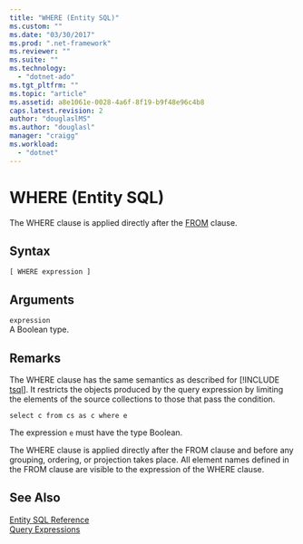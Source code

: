 ```yaml
---
title: "WHERE (Entity SQL)"
ms.custom: ""
ms.date: "03/30/2017"
ms.prod: ".net-framework"
ms.reviewer: ""
ms.suite: ""
ms.technology: 
  - "dotnet-ado"
ms.tgt_pltfrm: ""
ms.topic: "article"
ms.assetid: a8e1061e-0028-4a6f-8f19-b9f48e96c4b8
caps.latest.revision: 2
author: "douglaslMS"
ms.author: "douglasl"
manager: "craigg"
ms.workload: 
  - "dotnet"
---
```

# WHERE (Entity SQL)
The WHERE clause is applied directly after the [FROM](../../../../../../docs/framework/data/adonet/ef/language-reference/from-entity-sql.md) clause.  
  
## Syntax  
  
```  
[ WHERE expression ]  
```  
  
## Arguments  
 `expression`  
 A Boolean type.  
  
## Remarks  
 The WHERE clause has the same semantics as described for [!INCLUDE [tsql](../../../../../../includes/tsql-md.md)]. It restricts the objects produced by the query expression by limiting the elements of the source collections to those that pass the condition.  
  
```  
select c from cs as c where e  
```  
  
 The expression `e` must have the type Boolean.  
  
 The WHERE clause is applied directly after the FROM clause and before any grouping, ordering, or projection takes place. All element names defined in the FROM clause are visible to the expression of the WHERE clause.  
  
## See Also  
 [Entity SQL Reference](../../../../../../docs/framework/data/adonet/ef/language-reference/entity-sql-reference.md)  
 [Query Expressions](../../../../../../docs/framework/data/adonet/ef/language-reference/query-expressions-entity-sql.md)
